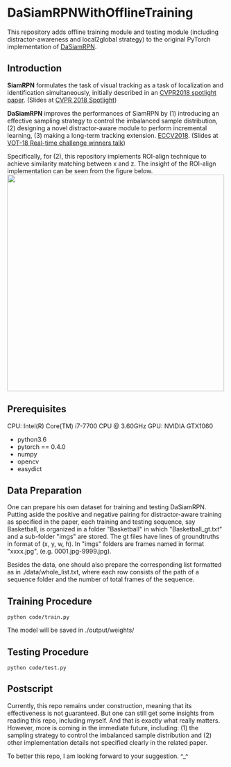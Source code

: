 # DaSiamRPNWithOfflineTraining

This repository adds offline training module and testing module (including distractor-awareness and local2global strategy) to the original PyTorch implementation of [DaSiamRPN](https://github.com/foolwood/DaSiamRPN).

## Introduction

**SiamRPN** formulates the task of visual tracking as a task of localization and identification simultaneously, initially described in an [CVPR2018 spotlight paper](http://openaccess.thecvf.com/content_cvpr_2018/papers/Li_High_Performance_Visual_CVPR_2018_paper.pdf). (Slides at [CVPR 2018 Spotlight](https://drive.google.com/open?id=1OGIOUqANvYfZjRoQfpiDqhPQtOvPCpdq))

**DaSiamRPN** improves the performances of SiamRPN by (1) introducing an effective sampling strategy to control the imbalanced sample distribution, (2) designing a novel distractor-aware module to perform incremental learning, (3) making a long-term tracking extension. [ECCV2018](https://arxiv.org/pdf/1808.06048.pdf). (Slides at [VOT-18 Real-time challenge winners talk](https://drive.google.com/open?id=1dsEI2uYHDfELK0CW2xgv7R4QdCs6lwfr))

Specifically, for (2), this repository implements ROI-align technique to achieve similarity matching between x and z. The insight of the ROI-align implementation can be seen from the figure below.
<img src="./ext/roi-align.png" width="500" hegiht="1000" align=center />

## Prerequisites

CPU: Intel(R) Core(TM) i7-7700 CPU @ 3.60GHz
GPU: NVIDIA GTX1060

- python3.6
- pytorch == 0.4.0
- numpy
- opencv
- easydict

## Data Preparation
One can prepare his own dataset for training and testing DaSiamRPN. Putting aside the positive and negative pairing for distractor-aware training as specified in the paper, each training and testing sequence, say Basketball, is organized in a folder "Basketball" in which "Basketball_gt.txt" and a sub-folder "imgs" are stored. The gt files have lines of groundtruths in format of (x, y, w, h). In "imgs" folders are frames named in format "xxxx.jpg", (e.g. 0001.jpg-9999.jpg).

Besides the data, one should also prepare the corresponding list formatted as in ./data/whole_list.txt, where each row consists of the path of a sequence folder and the number of total frames of the sequence.

## Training Procedure
`python code/train.py`

The model will be saved in ./output/weights/

## Testing Procedure
`python code/test.py`

## Postscript
Currently, this repo remains under construction, meaning that its effectiveness is not guaranteed. But one can still get some insights from reading this repo, including myself. And that is exactly what really matters. However, more is coming in the immediate future, including: (1) the sampling strategy to control the imbalanced sample distribution and (2) other implementation details not specified clearly in the related paper.

To better this repo, I am looking forward to your suggestion. ^_^


